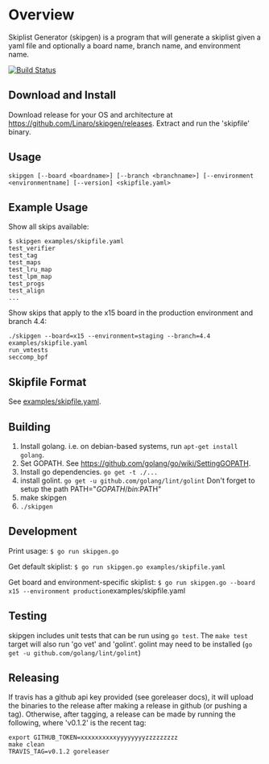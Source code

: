# Overview

Skiplist Generator (skipgen) is a program that will generate a skiplist given a
yaml file and optionally a board name, branch name, and environment name.

[![Build Status](https://travis-ci.org/Linaro/skipgen.svg?branch=master)](https://travis-ci.org/Linaro/skipgen)

## Download and Install

Download release for your OS and architecture at
https://github.com/Linaro/skipgen/releases. Extract and run the 'skipfile'
binary.

## Usage

    skipgen [--board <boardname>] [--branch <branchname>] [--environment <environmentname] [--version] <skipfile.yaml>

## Example Usage

Show all skips available:

    $ skipgen examples/skipfile.yaml
    test_verifier
    test_tag
    test_maps
    test_lru_map
    test_lpm_map
    test_progs
    test_align
    ...

Show skips that apply to the x15 board in the production environment and branch 4.4:

    ./skipgen --board=x15 --environment=staging --branch=4.4 examples/skipfile.yaml 
    run_vmtests
    seccomp_bpf

## Skipfile Format

See [examples/skipfile.yaml](examples/skipfile.yaml).

## Building

1. Install golang. i.e. on debian-based systems, run `apt-get install golang`.
2. Set GOPATH. See https://github.com/golang/go/wiki/SettingGOPATH.
3. Install go dependencies. `go get -t ./...`
4. install golint. `go get -u github.com/golang/lint/golint`
   Don't forget to setup the path PATH="$GOPATH/bin:$PATH"
5. make skipgen
6. `./skipgen`

## Development

Print usage:
`$ go run skipgen.go`

Get default skiplist:
`$ go run skipgen.go examples/skipfile.yaml`

Get board and environment-specific skiplist:
`$ go run skipgen.go --board x15 --environment production`examples/skipfile.yaml

## Testing

skipgen includes unit tests that can be run using `go test`. The `make test`
target will also run 'go vet' and 'golint'. golint may need to be installed
(`go get -u github.com/golang/lint/golint`)

## Releasing

If travis has a github api key provided (see goreleaser docs), it will upload
the binaries to the release after making a release in github (or pushing a
tag). Otherwise, after tagging, a release can be made by running the following,
where 'v0.1.2' is the recent tag:

    export GITHUB_TOKEN=xxxxxxxxxxyyyyyyyyzzzzzzzzz
    make clean
    TRAVIS_TAG=v0.1.2 goreleaser
